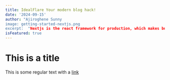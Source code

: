 ```yaml
---
title: IdealFlare Your modern blog hack!
date: '2024-09-15'
author: "Ajiroghene Sunny
image: getting-started-nextjs.png
excerpt:  "Nextjs is the react framework for production, which makes building good app sweet with perfect SEO",
isFeatured: true
---
```


# This is a title

This is some regular text with a [link](https://google.com)
